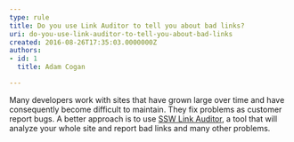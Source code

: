 ```yaml
---
type: rule
title: Do you use Link Auditor to tell you about bad links?
uri: do-you-use-link-auditor-to-tell-you-about-bad-links
created: 2016-08-26T17:35:03.0000000Z
authors:
- id: 1
  title: Adam Cogan

---
```


 Many developers work with sites that have grown large over time and have consequently become difficult to maintain. They fix problems as customer report bugs. A better approach is to use [SSW Link Auditor​](https&#58;//sswlinkauditor.com/), a tool that will analyze your whole site and report bad links and many other problems. 
 
